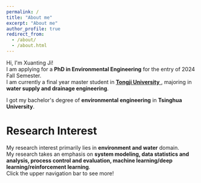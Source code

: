 ```yaml
---
permalink: /
title: "About me"
excerpt: "About me"
author_profile: true
redirect_from: 
  - /about/
  - /about.html
---
```


Hi, I'm Xuanting Ji! <br>
I am applying for a __PhD in Environmental Engineering__ for the entry of 2024 Fall Semester. <br>
I am currently a final year master student in <a href="https://en.tongji.edu.cn/p/#/" target="_blank"> __Tongji University__ </a>, majoring in __water supply and drainage engineering__. <br>

I got my bachelor's degree of __environmental engineering__ in __Tsinghua University__. <br>

Research Interest
======
My research interest primarily lies in __environment and water__ domain. <br>
My research takes an emphasis on __system modeling, data statistics and analysis, process control and evaluation, machine learning/deep learning/reinforcement learning__. <br>
Click the upper navigation bar to see more!
